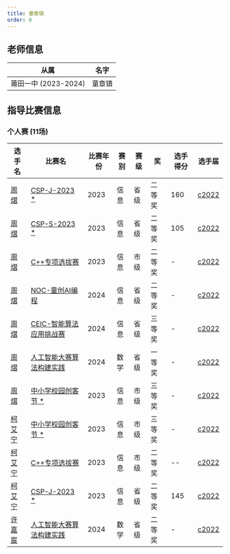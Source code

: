 ```yaml
---
title: 童章镇
order: 0
---
```

## 老师信息
| 从属 | 名字 |
| ---- | ---- |
| 莆田一中 (2023-2024) | 童章镇 |

## 指导比赛信息

### 个人赛 (11场)
| 选手名 | 比赛名 | 比赛年份 | 赛别 | 赛级 | 奖 | 选手得分 | 选手届 |
| ---- | ---- | ---- | ---- | ---- | ---- | ---- | ---- |
| [周熠](/players/c2022/周熠.md) | [CSP-J-2023](/games/2023/CSP-J-2023.md)[ *](/share/特殊比赛.html) | 2023 | 信息 | 省级 | 二等奖 | 160 | [c2022](/players/c2022/) |
| [周熠](/players/c2022/周熠.md) | [CSP-S-2023](/games/2023/CSP-S-2023.md)[ *](/share/特殊比赛.html) | 2023 | 信息 | 省级 | 二等奖 | 105 | [c2022](/players/c2022/) |
| [周熠](/players/c2022/周熠.md) | [C++专项选拔赛](/games/2023/C++专项选拔赛.md) | 2023 | 信息 | 市级 | 二等奖 | - | [c2022](/players/c2022/) |
| [周熠](/players/c2022/周熠.md) | [NOC-童创AI编程](/games/2024/NOC-童创AI编程.md) | 2024 | 信息 | 省级 | 二等奖 | - | [c2022](/players/c2022/) |
| [周熠](/players/c2022/周熠.md) | [CEIC-智能算法应用挑战赛](/games/2024/CEIC-智能算法应用挑战赛.md) | 2024 | 信息 | 省级 | 三等奖 | - | [c2022](/players/c2022/) |
| [周熠](/players/c2022/周熠.md) | [人工智能大赛算法构建实践](/games/2024/人工智能大赛算法构建实践.md) | 2024 | 数学 | 省级 | 一等奖 | - | [c2022](/players/c2022/) |
| [周熠](/players/c2022/周熠.md) | [中小学校园创客节](/games/2023/中小学校园创客节.md)[ *](/share/特殊比赛.html) | 2023 | 信息 | 市级 | 三等奖 | - | [c2022](/players/c2022/) |
| [柯艾宁](/players/c2022/柯艾宁.md) | [中小学校园创客节](/games/2023/中小学校园创客节.md)[ *](/share/特殊比赛.html) | 2023 | 信息 | 市级 | 三等奖 | - | [c2022](/players/c2022/) |
| [柯艾宁](/players/c2022/柯艾宁.md) | [C++专项选拔赛](/games/2023/C++专项选拔赛.md) | 2023 | 信息 | 市级 | 二等奖 | -- | [c2022](/players/c2022/) |
| [柯艾宁](/players/c2022/柯艾宁.md) | [CSP-J-2023](/games/2023/CSP-J-2023.md)[ *](/share/特殊比赛.html) | 2023 | 信息 | 省级 | 二等奖 | 145 | [c2022](/players/c2022/) |
| [许嘉宸](/players/c2022/许嘉宸.md) | [人工智能大赛算法构建实践](/games/2024/人工智能大赛算法构建实践.md) | 2024 | 数学 | 省级 | 二等奖 | - | [c2022](/players/c2022/) |
